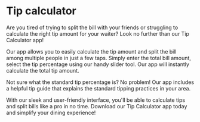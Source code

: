 # Tip calculator

Are you tired of trying to split the bill with your friends or struggling to calculate the right tip amount for your waiter? Look no further than our Tip Calculator app!

Our app allows you to easily calculate the tip amount and split the bill among multiple people in just a few taps. Simply enter the total bill amount, select the tip percentage using our handy slider tool. Our app will instantly calculate the total tip amount.

Not sure what the standard tip percentage is? No problem! Our app includes a helpful tip guide that explains the standard tipping practices in your area.

With our sleek and user-friendly interface, you'll be able to calculate tips and split bills like a pro in no time. Download our Tip Calculator app today and simplify your dining experience!
